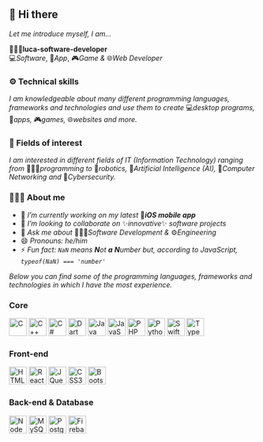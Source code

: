## 👋 Hi there
<i>Let me introduce myself, I am...</i>

👨🏻‍💻<b>luca-software-developer</b><br />
💻<i>Software</i>, 📱<i>App</i>, 🎮<i>Game</i> <i>&</i> 🌐<i>Web Developer</i>

### ⚙️ Technical skills
<i>I am knowledgeable about many different programming languages, frameworks and technologies and use them to
    create </i>💻<i>desktop programs, </i>📱<i>apps, </i>🎮<i>games, </i>🌐<i>websites and more.</i>

### 👀 Fields of interest
<i>I am interested in different fields of IT (Information Technology) ranging from </i>👨🏻‍💻<i>programming to </i>🤖<i>robotics,
    </i>🧠<i>Artificial Intelligence (AI), </i>🛜<i>Computer Networking and </i>🔐<i>Cybersecurity.</i>

### 👨🏻‍💻 About me
- 🔭 <i>I’m currently working on my latest </i>🍎<i><b>iOS mobile app</b></i>
- 👀 <i>I’m looking to collaborate on </i>✨<i>innovative</i>✨<i> software projects</i>
- 💬 <i>Ask me about </i>👨🏻‍💻<i>Software Development & </i>⚙️<i>Engineering</i>
- 😄 <i>Pronouns: he/him</i>
- ⚡ <i>Fun fact: `NaN` means **N**ot **a** **N**umber but, according to JavaScript, `typeof(NaN) === 'number'`</i>

<i>Below you can find some of the programming languages, frameworks and technologies in which I have the most
    experience.</i>

### Core

<p align="left">
    <a href="https://docs.microsoft.com/en-us/cpp/?view=msvc-170" target="_blank" rel="noreferrer"><img
            src="https://raw.githubusercontent.com/danielcranney/readme-generator/main/public/icons/skills/c-colored.svg"
            width="36" height="36" alt="C" /></a> <a href="https://docs.microsoft.com/en-us/cpp/?view=msvc-170"
        target="_blank" rel="noreferrer"><img
            src="https://raw.githubusercontent.com/danielcranney/readme-generator/main/public/icons/skills/cplusplus-colored.svg"
            width="36" height="36" alt="C++" /></a> <a href="https://docs.microsoft.com/en-us/dotnet/csharp/"
        target="_blank" rel="noreferrer"><img
            src="https://raw.githubusercontent.com/danielcranney/readme-generator/main/public/icons/skills/csharp-colored.svg"
            width="36" height="36" alt="C#" /></a> <a href="https://dart.dev/" target="_blank" rel="noreferrer"><img
            src="https://raw.githubusercontent.com/danielcranney/readme-generator/main/public/icons/skills/dart-colored.svg"
            width="36" height="36" alt="Dart" /></a> <a href="https://www.oracle.com/java/" target="_blank"
        rel="noreferrer"><img
            src="https://raw.githubusercontent.com/danielcranney/readme-generator/main/public/icons/skills/java-colored.svg"
            width="36" height="36" alt="Java" /></a> <a href="https://developer.mozilla.org/en-US/docs/Web/JavaScript"
        target="_blank" rel="noreferrer"><img
            src="https://raw.githubusercontent.com/danielcranney/readme-generator/main/public/icons/skills/javascript-colored.svg"
            width="36" height="36" alt="JavaScript" /></a> <a href="https://www.php.net/" target="_blank"
        rel="noreferrer"><img
            src="https://raw.githubusercontent.com/danielcranney/readme-generator/main/public/icons/skills/php-colored.svg"
            width="36" height="36" alt="PHP" /></a> <a href="https://www.python.org/" target="_blank"
        rel="noreferrer"><img
            src="https://raw.githubusercontent.com/danielcranney/readme-generator/main/public/icons/skills/python-colored.svg"
            width="36" height="36" alt="Python" /></a> <a href="https://developer.apple.com/swift/" target="_blank"
        rel="noreferrer"><img
            src="https://raw.githubusercontent.com/danielcranney/readme-generator/main/public/icons/skills/swift-colored.svg"
            width="36" height="36" alt="Swift" /></a> <a href="https://www.typescriptlang.org/" target="_blank"
        rel="noreferrer"><img
            src="https://raw.githubusercontent.com/danielcranney/readme-generator/main/public/icons/skills/typescript-colored.svg"
            width="36" height="36" alt="TypeScript" /></a>
</p>

### Front-end

<p align="left">
    <a href="https://developer.mozilla.org/en-US/docs/Glossary/HTML5" target="_blank" rel="noreferrer"><img
            src="https://raw.githubusercontent.com/danielcranney/readme-generator/main/public/icons/skills/html5-colored.svg"
            width="36" height="36" alt="HTML5" /></a> <a href="https://reactjs.org/" target="_blank"
        rel="noreferrer"><img
            src="https://raw.githubusercontent.com/danielcranney/readme-generator/main/public/icons/skills/react-colored.svg"
            width="36" height="36" alt="React" /></a> <a href="https://jquery.com/" target="_blank"
        rel="noreferrer"><img
            src="https://raw.githubusercontent.com/danielcranney/readme-generator/main/public/icons/skills/jquery-colored.svg"
            width="36" height="36" alt="JQuery" /></a> <a href="https://www.w3.org/TR/CSS/#css" target="_blank"
        rel="noreferrer"><img
            src="https://raw.githubusercontent.com/danielcranney/readme-generator/main/public/icons/skills/css3-colored.svg"
            width="36" height="36" alt="CSS3" /></a> <a href="https://getbootstrap.com/" target="_blank"
        rel="noreferrer"><img
            src="https://raw.githubusercontent.com/danielcranney/readme-generator/main/public/icons/skills/bootstrap-colored.svg"
            width="36" height="36" alt="Bootstrap" /></a>
</p>

### Back-end & Database

<p align="left">
    <a href="https://nodejs.org/en/" target="_blank" rel="noreferrer"><img
            src="https://raw.githubusercontent.com/danielcranney/readme-generator/main/public/icons/skills/nodejs-colored.svg"
            width="36" height="36" alt="NodeJS" /></a> <a href="https://www.mysql.com/" target="_blank"
        rel="noreferrer"><img
            src="https://raw.githubusercontent.com/danielcranney/readme-generator/main/public/icons/skills/mysql-colored.svg"
            width="36" height="36" alt="MySQL" /></a> <a href="https://www.postgresql.org/" target="_blank"
        rel="noreferrer"><img
            src="https://raw.githubusercontent.com/danielcranney/readme-generator/main/public/icons/skills/postgresql-colored.svg"
            width="36" height="36" alt="PostgreSQL" /></a> <a href="https://firebase.google.com/" target="_blank"
        rel="noreferrer"><img
            src="https://raw.githubusercontent.com/danielcranney/readme-generator/main/public/icons/skills/firebase-colored.svg"
            width="36" height="36" alt="Firebase" /></a>
</p>
